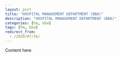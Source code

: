 ```yaml
---
layout: post
title: "HOSPITAL MANAGEMENT DEPARTMENT (BBA)"
description: "HOSPITAL MANAGEMENT DEPARTMENT (BBA)"
categories: [hm, bba]
tags: [hm, bba]
redirect_from:
  - /2020/07/16/
---
```

Content here
